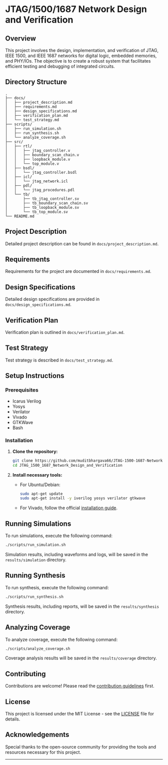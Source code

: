 # JTAG/1500/1687 Network Design and Verification

## Overview

This project involves the design, implementation, and verification of JTAG, IEEE 1500, and IEEE 1687 networks for digital logic, embedded memories, and PHY/IOs. The objective is to create a robust system that facilitates efficient testing and debugging of integrated circuits.

## Directory Structure

```
.
├── docs/
│   ├── project_description.md
│   ├── requirements.md
│   ├── design_specifications.md
│   ├── verification_plan.md
│   └── test_strategy.md
├── scripts/
│   ├── run_simulation.sh
│   ├── run_synthesis.sh
│   └── analyze_coverage.sh
├── src/
│   ├── rtl/
│   │   ├── jtag_controller.v
│   │   ├── boundary_scan_chain.v
│   │   ├── loopback_module.v
│   │   └── top_module.v
│   ├── bsdl/
│   │   └── jtag_controller.bsdl
│   ├── icl/
│   │   └── jtag_network.icl
│   ├── pdl/
│   │   └── jtag_procedures.pdl
│   └── tb/
│       ├── tb_jtag_controller.sv
│       ├── tb_boundary_scan_chain.sv
│       ├── tb_loopback_module.sv
│       └── tb_top_module.sv
└── README.md
```

## Project Description

Detailed project description can be found in `docs/project_description.md`.

## Requirements

Requirements for the project are documented in `docs/requirements.md`.

## Design Specifications

Detailed design specifications are provided in `docs/design_specifications.md`.

## Verification Plan

Verification plan is outlined in `docs/verification_plan.md`.

## Test Strategy

Test strategy is described in `docs/test_strategy.md`.

## Setup Instructions

### Prerequisites

- Icarus Verilog
- Yosys
- Verilator
- Vivado
- GTKWave
- Bash

### Installation

1. **Clone the repository:**
    ```bash
    git clone https://github.com/muditbhargava66/JTAG-1500-1687-Network-Design-and-Verification.git
    cd JTAG_1500_1687_Network_Design_and_Verification
    ```

2. **Install necessary tools:**
    - For Ubuntu/Debian:
      ```bash
      sudo apt-get update
      sudo apt-get install -y iverilog yosys verilator gtkwave
      ```
    - For Vivado, follow the official [installation guide](https://www.xilinx.com/support/download.html).

## Running Simulations

To run simulations, execute the following command:
```bash
./scripts/run_simulation.sh
```
Simulation results, including waveforms and logs, will be saved in the `results/simulation` directory.

## Running Synthesis

To run synthesis, execute the following command:
```bash
./scripts/run_synthesis.sh
```
Synthesis results, including reports, will be saved in the `results/synthesis` directory.

## Analyzing Coverage

To analyze coverage, execute the following command:
```bash
./scripts/analyze_coverage.sh
```
Coverage analysis results will be saved in the `results/coverage` directory.

## Contributing

Contributions are welcome! Please read the [contribution guidelines](CONTRIBUTING.md) first.

## License

This project is licensed under the MIT License - see the [LICENSE](LICENSE) file for details.

## Acknowledgements

Special thanks to the open-source community for providing the tools and resources necessary for this project.

---